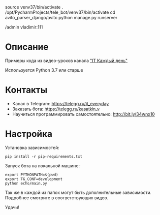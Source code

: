 source venv37/bin/activate
. /opt/PycharmProjects/tele_bot/venv37/bin/activate
cd avito_parser_django/avito
python manage.py runserver

/admin vladimir:111

Описание
========

Примеры кода из видео-уроков канала ["IT Каждый день"](https://www.youtube.com/channel/UCAlRksF5338XmSMbwS3W7eA/)

Используется Python 3.7 или старше


Контакты
========

* Канал в Telegram: https://telegg.ru/it_everyday
* Заказать бота: https://telegg.ru/kasatkin_v
* Научиться программировать самостоятельно: http://bit.ly/34wnx10


Настройка
=========

Установка зависимостей:

```
pip install -r pip-requirements.txt
```

Запуск бота на локальной машине:

```
export PYTHONPATH=$(pwd)
export TG_CONF=development
python echo/main.py
```

Так же в каждой из папок могут быть дополнительные зависимости.
Подробнее смотрите в соответствующих видео.

Удачи!
